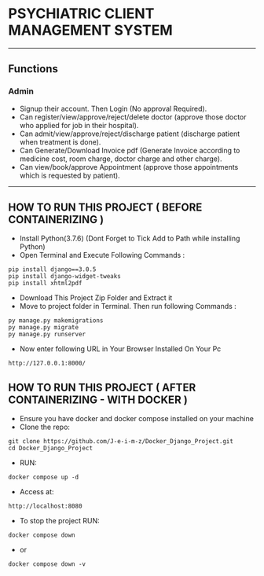 
# PSYCHIATRIC CLIENT MANAGEMENT SYSTEM
---
## Functions
### Admin
- Signup their account. Then Login (No approval Required).
- Can register/view/approve/reject/delete doctor (approve those doctor who applied for job in their hospital).
- Can admit/view/approve/reject/discharge patient (discharge patient when treatment is done).
- Can Generate/Download Invoice pdf (Generate Invoice according to medicine cost, room charge, doctor charge and other charge).
- Can view/book/approve Appointment (approve those appointments which is requested by patient).
---

## HOW TO RUN THIS PROJECT ( BEFORE CONTAINERIZING )
- Install Python(3.7.6) (Dont Forget to Tick Add to Path while installing Python)
- Open Terminal and Execute Following Commands :
```
pip install django==3.0.5
pip install django-widget-tweaks
pip install xhtml2pdf
```
- Download This Project Zip Folder and Extract it
- Move to project folder in Terminal. Then run following Commands :
```
py manage.py makemigrations
py manage.py migrate
py manage.py runserver
```
- Now enter following URL in Your Browser Installed On Your Pc
```
http://127.0.0.1:8000/
```

## HOW TO RUN THIS PROJECT ( AFTER CONTAINERIZING - WITH DOCKER )
- Ensure you have docker and docker compose installed on your machine
- Clone the repo:
```
git clone https://github.com/J-e-i-m-z/Docker_Django_Project.git
cd Docker_Django_Project
```
- RUN:
```
docker compose up -d
``` 
- Access at:
```
http://localhost:8080
```
- To stop the project RUN:
```
docker compose down
```
- or
```
docker compose down -v
```
